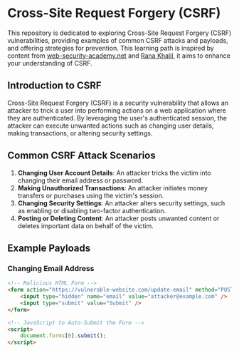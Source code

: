 # Cross-Site Request Forgery (CSRF)

This repository is dedicated to exploring Cross-Site Request Forgery (CSRF) vulnerabilities, providing examples of common CSRF attacks and payloads, and offering strategies for prevention. This learning path is inspired by content from [web-security-academy.net](https://portswigger.net/web-security) and [Rana Khalil](https://ranakhalil.com/), it aims to enhance your understanding of CSRF.

## Introduction to CSRF

Cross-Site Request Forgery (CSRF) is a security vulnerability that allows an attacker to trick a user into performing actions on a web application where they are authenticated. By leveraging the user's authenticated session, the attacker can execute unwanted actions such as changing user details, making transactions, or altering security settings.

## Common CSRF Attack Scenarios

1. **Changing User Account Details**: An attacker tricks the victim into changing their email address or password.
2. **Making Unauthorized Transactions**: An attacker initiates money transfers or purchases using the victim's session.
3. **Changing Security Settings**: An attacker alters security settings, such as enabling or disabling two-factor authentication.
4. **Posting or Deleting Content**: An attacker posts unwanted content or deletes important data on behalf of the victim.

## Example Payloads

### Changing Email Address

```html
<!-- Malicious HTML Form -->
<form action="https://vulnerable-website.com/update-email" method="POST">
    <input type="hidden" name="email" value="attacker@example.com" />
    <input type="submit" value="Submit" />
</form>

<!-- JavaScript to Auto-Submit the Form -->
<script>
    document.forms[0].submit();
</script>
```
